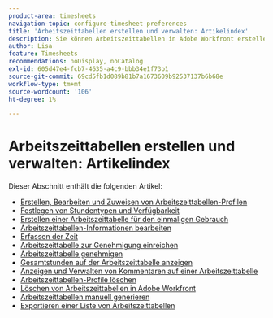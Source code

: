 ```yaml
---
product-area: timesheets
navigation-topic: configure-timesheet-preferences
title: 'Arbeitszeittabellen erstellen und verwalten: Artikelindex'
description: Sie können Arbeitszeittabellen in Adobe Workfront erstellen und den Überblick über die Zeit behalten, die Sie für die Fertigstellung von Arbeiten aufwenden. Weitere Informationen zum Erstellen, Bearbeiten und Verwalten von Arbeitszeittabellen finden Sie in den folgenden Artikeln.
author: Lisa
feature: Timesheets
recommendations: noDisplay, noCatalog
exl-id: 605d47e4-fcb7-4635-a4c9-bbb34e1f73b1
source-git-commit: 69cd5fb1d089b81b7a1673609b92537137b6b68e
workflow-type: tm+mt
source-wordcount: '106'
ht-degree: 1%

---
```


# Arbeitszeittabellen erstellen und verwalten: Artikelindex

<!-- Audited: 4/2025 -->

Dieser Abschnitt enthält die folgenden Artikel:

* [Erstellen, Bearbeiten und Zuweisen von Arbeitszeittabellen-Profilen](../../timesheets/create-and-manage-timesheets/create-timesheet-profiles.md)
* [Festlegen von Stundentypen und Verfügbarkeit](../../timesheets/create-and-manage-timesheets/define-hour-types-and-availability.md)
* [Erstellen einer Arbeitszeittabelle für den einmaligen Gebrauch](../../timesheets/create-and-manage-timesheets/create-tmshts.md)
* [Arbeitszeittabellen-Informationen bearbeiten](../../timesheets/create-and-manage-timesheets/edit-timesheets.md)
* [Erfassen der Zeit](../../timesheets/create-and-manage-timesheets/log-time.md)
* [Arbeitszeittabelle zur Genehmigung einreichen](../../timesheets/create-and-manage-timesheets/submit-timesheet-for-approval.md)
* [Arbeitszeittabelle genehmigen](../../timesheets/create-and-manage-timesheets/timesheet-approvals.md)
* [Gesamtstunden auf der Arbeitszeittabelle anzeigen](../../timesheets/create-and-manage-timesheets/view-total-hours-timesheets.md)
* [Anzeigen und Verwalten von Kommentaren auf einer Arbeitszeittabelle](../../timesheets/create-and-manage-timesheets/view-and-manage-comments-timesheets.md)
* [Arbeitszeittabellen-Profile löschen](../../timesheets/create-and-manage-timesheets/delete-timesheet-profiles.md)
* [Löschen von Arbeitszeittabellen in Adobe Workfront](../../timesheets/create-and-manage-timesheets/delete-timesheets.md)
* [Arbeitszeittabellen manuell generieren](../../timesheets/create-and-manage-timesheets/manually-generate-timesheets.md)
* [Exportieren einer Liste von Arbeitszeittabellen](../../timesheets/create-and-manage-timesheets/export-timesheets.md)
